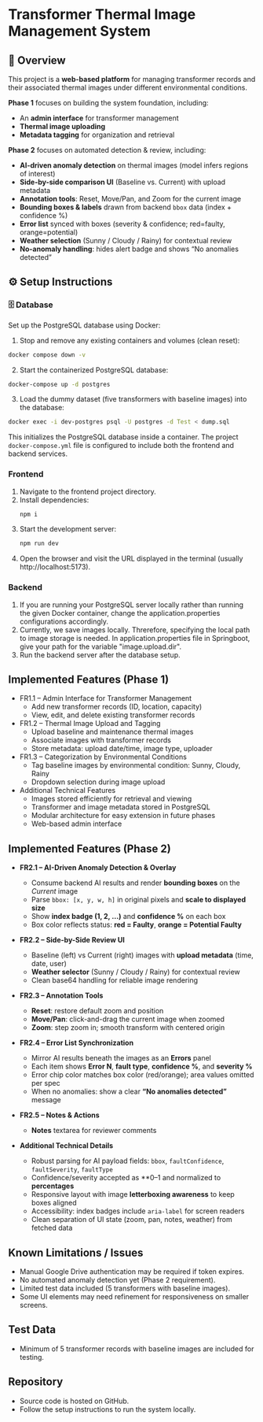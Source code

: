 # Transformer Thermal Image Management System

## 📌 Overview
This project is a **web-based platform** for managing transformer records and their associated thermal images under different environmental conditions.  

**Phase 1** focuses on building the system foundation, including:  
- An **admin interface** for transformer management  
- **Thermal image uploading**  
- **Metadata tagging** for organization and retrieval

**Phase 2** focuses on automated detection & review, including:

- **AI-driven anomaly detection** on thermal images (model infers regions of interest)
- **Side-by-side comparison UI** (Baseline vs. Current) with upload metadata
- **Annotation tools**: Reset, Move/Pan, and Zoom for the current image
- **Bounding boxes & labels** drawn from backend `bbox` data (index + confidence %)
- **Error list** synced with boxes (severity & confidence; red=faulty, orange=potential)
- **Weather selection** (Sunny / Cloudy / Rainy) for contextual review
- **No-anomaly handling**: hides alert badge and shows “No anomalies detected”


## ⚙️ Setup Instructions

### 🗄️ Database
Set up the PostgreSQL database using Docker:  

   1. Stop and remove any existing containers and volumes (clean reset):  
   ```bash
   docker compose down -v
   ```
   2. Start the containerized PostgreSQL database:
   ```bash
   docker-compose up -d postgres
   ```
   3. Load the dummy dataset (five transformers with baseline images) into the database:
   ```bash
   docker exec -i dev-postgres psql -U postgres -d Test < dump.sql
   ``` 
   This initializes the PostgreSQL database inside a container. The project `docker-compose.yml` file is configured to include both the frontend and backend services.

### Frontend
1. Navigate to the frontend project directory.
2. Install dependencies:
   ```bash
   npm i
   ```
3. Start the development server:
   ```bash
   npm run dev
   ```
4. Open the browser and visit the URL displayed in the terminal (usually http://localhost:5173).

### Backend

1. If you are running your PostgreSQL server locally rather than running the given Docker container, change the application.properties configurations accordingly.
2. Currently, we save images locally. Threrefore, specifying the local path to image storage is needed. In application.properties file in Springboot, give your path for the variable "image.upload.dir".
3. Run the backend server after the database setup.

## Implemented Features (Phase 1)

* FR1.1 – Admin Interface for Transformer Management
  * Add new transformer records (ID, location, capacity)
  * View, edit, and delete existing transformer records
* FR1.2 – Thermal Image Upload and Tagging
  * Upload baseline and maintenance thermal images
  * Associate images with transformer records
  * Store metadata: upload date/time, image type, uploader
* FR1.3 – Categorization by Environmental Conditions
  * Tag baseline images by environmental condition: Sunny, Cloudy, Rainy
  * Dropdown selection during image upload
* Additional Technical Features
  * Images stored efficiently for retrieval and viewing
  * Transformer and image metadata stored in PostgreSQL
  * Modular architecture for easy extension in future phases
  * Web-based admin interface
 
## Implemented Features (Phase 2)

- **FR2.1 – AI-Driven Anomaly Detection & Overlay**
  - Consume backend AI results and render **bounding boxes** on the *Current* image
  - Parse `bbox: [x, y, w, h]` in original pixels and **scale to displayed size**
  - Show **index badge (1, 2, …)** and **confidence %** on each box
  - Box color reflects status: **red = Faulty**, **orange = Potential Faulty**

- **FR2.2 – Side-by-Side Review UI**
  - Baseline (left) vs Current (right) images with **upload metadata** (time, date, user)
  - **Weather selector** (Sunny / Cloudy / Rainy) for contextual review
  - Clean base64 handling for reliable image rendering

- **FR2.3 – Annotation Tools**
  - **Reset**: restore default zoom and position
  - **Move/Pan**: click-and-drag the current image when zoomed
  - **Zoom**: step zoom in; smooth transform with centered origin

- **FR2.4 – Error List Synchronization**
  - Mirror AI results beneath the images as an **Errors** panel
  - Each item shows **Error N**, **fault type**, **confidence %**, and **severity %**
  - Error chip color matches box color (red/orange); area values omitted per spec
  - When no anomalies: show a clear **“No anomalies detected”** message

- **FR2.5 – Notes & Actions**
  - **Notes** textarea for reviewer comments

- **Additional Technical Details**
  - Robust parsing for AI payload fields: `bbox`, `faultConfidence`, `faultSeverity`, `faultType`
  - Confidence/severity accepted as **0–1  and normalized to **percentages**
  - Responsive layout with image **letterboxing awareness** to keep boxes aligned
  - Accessibility: index badges include `aria-label` for screen readers
  - Clean separation of UI state (zoom, pan, notes, weather) from fetched data


## Known Limitations / Issues

* Manual Google Drive authentication may be required if token expires.
* No automated anomaly detection yet (Phase 2 requirement).
* Limited test data included (5 transformers with baseline images).
* Some UI elements may need refinement for responsiveness on smaller screens.

## Test Data

* Minimum of 5 transformer records with baseline images are included for testing.

## Repository

* Source code is hosted on GitHub.
* Follow the setup instructions to run the system locally.
